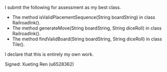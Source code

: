 I submit the following for assessment as my best class.

* The method isValidPlacementSequence(String boardString) in class RailroadInk().
* The method generateMove(String boardString, String diceRoll) in class RailroadInk().
* The method findValidBoard(String boardString, String diceRoll) in class Tile().

I declare that this is entirely my own work.

Signed: Xueting Ren (u6528362)
